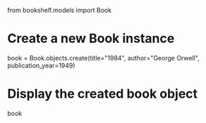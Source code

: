 from bookshelf.models import Book

# Create a new Book instance
book = Book.objects.create(title="1984", author="George Orwell", publication_year=1949)

# Display the created book object
book
